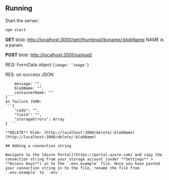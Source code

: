 

## Running

Start the server:

```bash
npm start
```

 **GET** blob: [http://localhost:3000/get/thumbnail/byname/:blobName](http://localhost:3000/get/thumbnail/byname/:blobName) 
 NAME is a param.

**POST** blob: [http://localhost:3000/upload/](http://localhost:3000/upload/)

REQ: FormData object `{image: 'image'}`

RES: on success JSON 
```{
    message: "",
    blobName: "",
    containerName: ""
}```
on failure JSON: 
```{
    "code": "",
    "field": "",
    "storageErrors": Array
} ```

**DELETE** blob: [http://localhost:3000/delete/:blobName](http://localhost:3000/delete/:blobName)

## Adding a connection string

Navigate to the [Azure Portal](https://portal.azure.com) and copy the connection string from your storage account (under **Settings** > **Access keys**) in to the `.env.example` file. Once you have pasted your connection string in to the file, rename the file from `.env.example` to `.env`.

